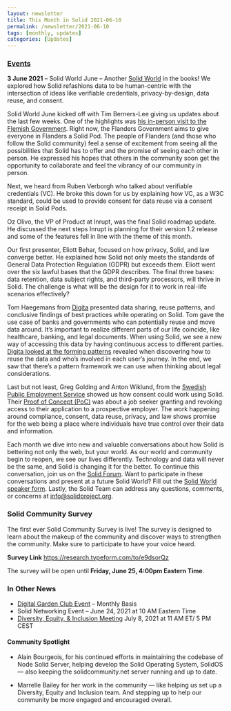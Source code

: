 ```yaml
---
layout: newsletter
title: This Month in Solid 2021-06-10
permalink: /newsletter/2021-06-10
tags: [monthly, updates]
categories: [Updates]
---
```


### [Events](https://solidproject.org/events)

**3 June 2021** – Solid World June – Another [Solid World](https://vimeo.com/558597018) in the books! We explored how Solid refashions data to be human-centric with the intersection of ideas like verifiable credentials, privacy-by-design, data reuse, and consent. 
 
Solid World June kicked off with Tim Berners-Lee giving us updates about the last few weeks. One of the highlights was [his in-person visit to the Flemish Government](https://www.tijd.be/app/carousel1/tim-berners-lee-de-bedenker-van-het-internet-we-kunnen-het-wereldwijde-web-nog-fiksen/10309722.html). Right now, the Flanders Government aims to give everyone in Flanders a Solid Pod. The people of Flanders (and those who follow the Solid community) feel a sense of excitement from seeing all the possibilities that Solid has to offer and the promise of seeing each other in person. He expressed his hopes that others in the community soon get the opportunity to collaborate and feel the vibrancy of our community in person. 

Next, we heard from Ruben Verborgh who talked about verifiable credentials (VC). He broke this down for us by explaining how VC, as a W3C standard, could be used to provide consent for data reuse via a consent receipt in Solid Pods.  

Oz Olivo, the VP of Product at Inrupt, was the final Solid roadmap update. He discussed the next steps Inrupt is planning for their version 1.2 release and some of the features fell in line with the theme of this month. 

Our first presenter, Eliott Behar, focused on how privacy, Solid, and law converge better. He explained how Solid not only meets the standards of General Data Protection Regulation (GDPR) but exceeds them. Eliott went over the six lawful bases that the GDPR describes. The final three bases: data retention, data subject rights, and third-party processors, will thrive in Solid. The challenge is what will be the design for it to work in real-life scenarios effectively? 

Tom Haegemans from [Digita](https://www.digita.ai/) presented data sharing, reuse patterns, and conclusive findings of best practices while operating on Solid. Tom gave the use case of banks and governments who can potentially reuse and move data around. It’s important to realize different parts of our life coincide, like healthcare, banking, and legal documents. When using Solid, we see a new way of accessing this data by having continuous access to different parties. [Digita looked at the forming patterns](digita.ai/resources) revealed when discovering how to reuse the data and who’s involved in each user’s journey. In the end, we saw that there’s a pattern framework we can use when thinking about legal considerations. 

Last but not least, Greg Golding and Anton Wiklund, from the [Swedish Public Employment Service](https://www.digg.se/om-oss/nyheter/2021/vardefullt-for-individen-att-fa-okad-insyn-och-kontroll-over-sin-data) showed us how consent could work using Solid. Their [Proof of Concept (PoC)](https://gitlab.com/arbetsformedlingen/individdata/rupoc) was about a job seeker granting and revoking access to their application to a prospective employer. The work happening around compliance, consent, data reuse, privacy, and law shows promise for the web being a place where individuals have true control over their data and information. 

Each month we dive into new and valuable conversations about how Solid is bettering not only the web, but your world. As our world and community begin to reopen, we see our lives differently. Technology and data will never be the same, and Solid is changing it for the better. To continue this conversation, join us on the [Solid Forum](https://forum.solidproject.org/). Want to participate in these conversations and present at a future Solid World? Fill out the [Solid World speaker form](https://es1cz4pb7oi.typeform.com/to/nietD34f). Lastly, the Solid Team can address any questions, comments, or concerns at info@solidproject.org. 

### Solid Community Survey
The first ever Solid Community Survey is live! The survey is designed to learn about the makeup of the community and discover ways to strengthen the community. Make sure to participate to have your voice heard.

**Survey Link**
https://research.typeform.com/to/e9dsorQz

The survey will be open until **Friday, June 25, 4:00pm Eastern Time**.

### In Other News
* [Digital Garden Club Event](https://www.eventbrite.com/e/understory-digital-garden-club-tickets-151311208899) – Monthly Basis
* Solid Networking Event – June 24, 2021 at 10 AM Eastern Time
* [Diversity, Equity, & Inclusion Meeting](https://vimeo.com/561179521) July 8, 2021 at 11 AM ET/ 5 PM CEST 

#### Community Spotlight
* Alain Bourgeois, for his continued efforts in maintaining the codebase of Node Solid Server, helping develop the Solid Operating System, SolidOS — also keeping the solidcommunity.net server running and up to date.

* Marrelle Bailey for her work in the community — like helping us set up a Diversity, Equity and Inclusion team. And stepping up to help our community be more engaged and encouraged overall. 
